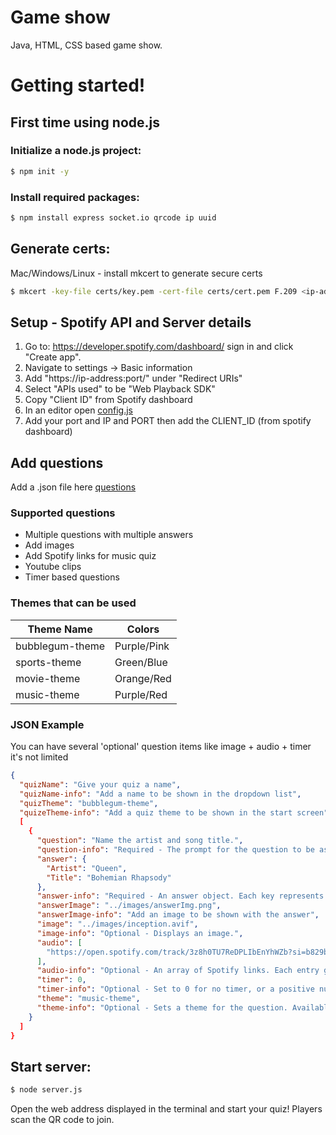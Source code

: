 # Game show
Java, HTML, CSS based game show. 

# Getting started!
## First time using node.js
### Initialize a node.js project:
```sh
$ npm init -y
```
### Install required packages:
```sh
$ npm install express socket.io qrcode ip uuid
```
## Generate certs:
Mac/Windows/Linux - install mkcert to generate secure certs
```sh
$ mkcert -key-file certs/key.pem -cert-file certs/cert.pem F.209 <ip-address>
```

## Setup - Spotify API and Server details
1. Go to: https://developer.spotify.com/dashboard/ sign in and click "Create app".
2. Navigate to settings -> Basic information
3. Add "https://ip-address:port/" under "Redirect URIs"
5. Select "APIs used" to be "Web Playback SDK"
6. Copy "Client ID" from Spotify dashboard
7. In an editor open [config.js](config.js)
8. Add your port and IP and PORT then add the CLIENT_ID (from spotify dashboard)

## Add questions
Add a .json file here [questions](public/quizes/)

### Supported questions
* Multiple questions with multiple answers
* Add images
* Add Spotify links for music quiz
* Youtube clips
* Timer based questions

### Themes that can be used
| Theme Name        | Colors        |
|-------------------|--------------|
| bubblegum-theme  | Purple/Pink  |
| sports-theme     | Green/Blue   |
| movie-theme      | Orange/Red   |
| music-theme      | Purple/Red   |

### JSON Example
You can have several 'optional' question items like image + audio + timer it's not limited

```json
{
  "quizName": "Give your quiz a name",
  "quizName-info": "Add a name to be shown in the dropdown list",
  "quizTheme": "bubblegum-theme",
  "quizeTheme-info": "Add a quiz theme to be shown in the start screen",
  [
    {
      "question": "Name the artist and song title.",
      "question-info": "Required - The prompt for the question to be asked.",
      "answer": {
        "Artist": "Queen",
        "Title": "Bohemian Rhapsody"
      },
      "answer-info": "Required - An answer object. Each key represents an input field placeholder.",
      "answerImage": "../images/answerImg.png",
      "answerImage-info": "Add an image to be shown with the answer",
      "image": "../images/inception.avif",
      "image-info": "Optional - Displays an image.",
      "audio": [
        "https://open.spotify.com/track/3z8h0TU7ReDPLIbEnYhWZb?si=b829b7cc4c5b4f41"
      ],
      "audio-info": "Optional - An array of Spotify links. Each entry generates its own play button.",
      "timer": 0,
      "timer-info": "Optional - Set to 0 for no timer, or a positive number for a countdown in seconds.",
      "theme": "music-theme",
      "theme-info": "Optional - Sets a theme for the question. Available themes: 'bubblegum-theme' (purple/pink), 'sports-theme' (green/blue), 'movie-theme' (orange/red), 'music-theme' (purple/red)."
    }
  ]
}
```

## Start server:
```sh
$ node server.js
```

Open the web address displayed in the terminal and start your quiz!
Players scan the QR code to join.
